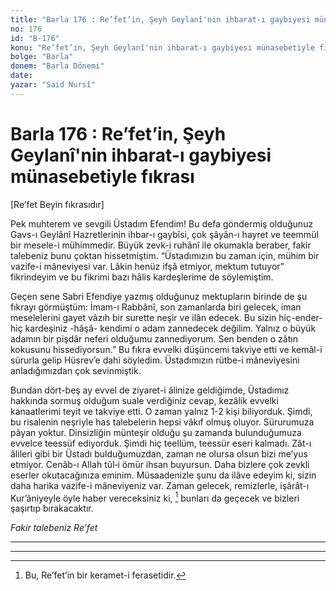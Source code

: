 ```yaml
---
title: "Barla 176 : Re’fet’in, Şeyh Geylanî'nin ihbarat-ı gaybiyesi münasebetiyle fıkrası"
no: 176
id: "B-176"
konu: "Re’fet’in, Şeyh Geylanî'nin ihbarat-ı gaybiyesi münasebetiyle fıkrası"
bolge: "Barla"
donem: "Barla Dönemi"
date: 
yazar: "Said Nursî"
---
```


# Barla 176 : Re’fet’in, Şeyh Geylanî'nin ihbarat-ı gaybiyesi münasebetiyle fıkrası

<p class="takdim">[Re’fet Beyin fıkrasıdır]</p>

Pek muhterem ve sevgili Üstadım Efendim! Bu defa göndermiş olduğunuz Gavs-ı Geylânî Hazretlerinin ihbar-ı gaybîsi, çok şâyân-ı hayret ve teemmül bir mesele-i mühimmedir. Büyük zevk-i ruhânî ile okumakla beraber, fakir talebeniz bunu çoktan hissetmiştim. “Üstadımızın bu zaman için, mühim bir vazife-i mâneviyesi var. Lâkin henüz ifşâ etmiyor, mektum tutuyor” fikrindeyim ve bu fikrimi bazı hâlis kardeşlerime de söylemiştim.

Geçen sene Sabri Efendiye yazmış olduğunuz mektupların birinde de şu fıkrayı görmüştüm: İmam-ı Rabbânî, son zamanlarda biri gelecek, iman meselelerini gayet vâzıh bir surette neşir ve ilân edecek. Bu sizin hiç-ender-hiç kardeşiniz -hâşâ- kendimi o adam zannedecek değilim. Yalnız o büyük adamın bir pişdâr neferi olduğumu zannediyorum. Sen benden o zâtın kokusunu hissediyorsun.” Bu fıkra evvelki düşüncemi takviye etti ve kemâl-i sürurla gelip Hüsrev’e dahi söyledim. Üstadımızın rütbe-i mâneviyesini anladığımızdan çok sevinmiştik.

Bundan dört-beş ay evvel de ziyaret-i âlinize geldiğimde, Üstadımız hakkında sormuş olduğum suale verdiğiniz cevap, kezâlik evvelki kanaatlerimi teyit ve takviye etti. O zaman yalnız 1-2 kişi biliyorduk. Şimdi, bu risalenin neşriyle has talebelerin hepsi vâkıf olmuş oluyor. Sürurumuza pâyan yoktur. Dinsizliğin münteşir olduğu şu zamanda bulunduğumuza evvelce teessüf ediyorduk. Şimdi hiç teellüm, teessür eseri kalmadı. Zât-ı âlileri gibi bir Üstadı bulduğumuzdan, zaman ne olursa olsun bizi me’yus etmiyor. Cenâb-ı Allah tûl‑i ömür ihsan buyursun. Daha bizlere çok zevkli eserler okutacağınıza eminim. Müsaadenizle şunu da ilâve edeyim ki, sizin daha harika vazife-i mâneviyeniz var. Zaman gelecek, remizlerle, işârât-ı Kur’âniyeyle öyle haber vereceksiniz ki, [^1] bunları da geçecek ve bizleri şaşırtıp bırakacaktır.

*Fakir talebeniz*
*Re’fet*

***

***
[^1]: Bu, Re’fet’in bir keramet-i ferasetidir.
